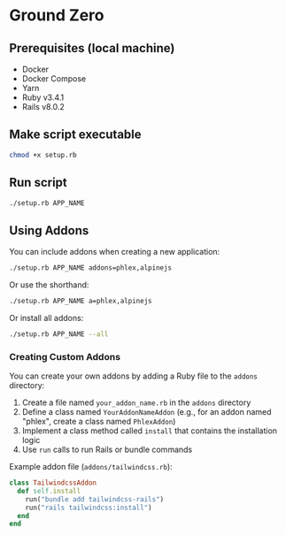 # Ground Zero

## Prerequisites (local machine)

- Docker
- Docker Compose
- Yarn
- Ruby v3.4.1
- Rails v8.0.2

## Make script executable

```bash
chmod +x setup.rb
```

## Run script

```bash
./setup.rb APP_NAME
```

## Using Addons

You can include addons when creating a new application:

```bash
./setup.rb APP_NAME addons=phlex,alpinejs
```

Or use the shorthand:

```bash
./setup.rb APP_NAME a=phlex,alpinejs
```

Or install all addons:

```bash
./setup.rb APP_NAME --all
```

### Creating Custom Addons

You can create your own addons by adding a Ruby file to the `addons` directory:

1. Create a file named `your_addon_name.rb` in the `addons` directory
2. Define a class named `YourAddonNameAddon` (e.g., for an addon named "phlex", create a class named `PhlexAddon`)
3. Implement a class method called `install` that contains the installation logic
4. Use `run` calls to run Rails or bundle commands

Example addon file (`addons/tailwindcss.rb`):
```ruby
class TailwindcssAddon
  def self.install
    run("bundle add tailwindcss-rails")
    run("rails tailwindcss:install")
  end
end
```
